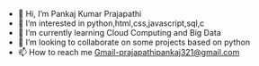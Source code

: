 - 👋 Hi, I’m Pankaj Kumar Prajapathi
- 👀 I’m interested in python,html,css,javascript,sql,c
- 🌱 I’m currently learning Cloud Computing and Big Data
- 💞️ I’m looking to collaborate on some projects based on python
- 📫 How to reach me Gmail-prajapathipankaj321@gmail.com

<!---
pankaj779/pankaj779 is a ✨ special ✨ repository because its `README.md` (this file) appears on your GitHub profile.
You can click the Preview link to take a look at your changes.
--->
